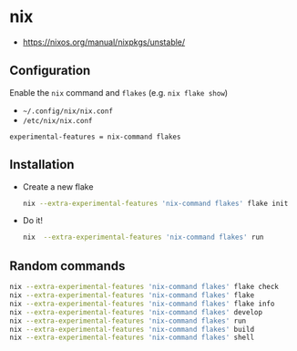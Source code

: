 # nix

* https://nixos.org/manual/nixpkgs/unstable/

## Configuration

Enable the `nix` command and `flakes` (e.g. `nix flake show`)

* `~/.config/nix/nix.conf`
* `/etc/nix/nix.conf`

```text
experimental-features = nix-command flakes
```

## Installation

* Create a new flake

    ```bash
    nix --extra-experimental-features 'nix-command flakes' flake init
    ```

* Do it!

    ```bash
    nix  --extra-experimental-features 'nix-command flakes' run
    ```

## Random commands

```bash
nix --extra-experimental-features 'nix-command flakes' flake check
nix --extra-experimental-features 'nix-command flakes' flake
nix --extra-experimental-features 'nix-command flakes' flake info
nix --extra-experimental-features 'nix-command flakes' develop
nix --extra-experimental-features 'nix-command flakes' run
nix --extra-experimental-features 'nix-command flakes' build
nix --extra-experimental-features 'nix-command flakes' shell
```
